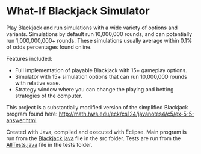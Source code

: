 # What-If Blackjack Simulator
Play Blackjack and run simulations with a wide variety of options and variants. Simulations by default run 10,000,000 rounds, and can potentially run 1,000,000,000+ rounds. These simulations usually average within 0.1% of odds percentages found online.

Features included:  
* Full implementation of playable Blackjack with 15+ gameplay options.  
* Simulator with 15+ simulation options that can run 10,000,000 rounds with relative ease.  
* Strategy window where you can change the playing and betting strategies of the computer.

This project is a substantially modified version of the simplified Blackjack program found here: http://math.hws.edu/eck/cs124/javanotes4/c5/ex-5-5-answer.html

Created with Java, compiled and executed with Eclipse. Main program is run from the [Blackjack.java](BlackjackSim/src/Blackjack/Blackjack.java) file in the src folder. Tests are run from the [AllTests.java](BlackjackSim/tests/Blackjack/AllTests.java) file in the tests folder.